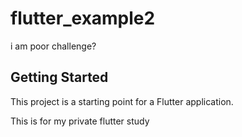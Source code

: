 # flutter_example2

i am poor challenge?

## Getting Started

This project is a starting point for a Flutter application.

This is for my private flutter study